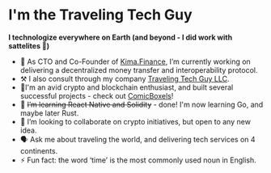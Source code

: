 # I'm the Traveling Tech Guy
**I technologize everywhere on Earth (and beyond - I did work with sattelites 📡)**

- 🔭 As CTO and Co-Founder of [Kima.Finance](https://kima.finance "Kima.finance homepage"), I’m currently working on delivering a decentralized money transfer and interoperability protocol.
- ⚒️ I also consult through my company [Traveling Tech Guy LLC](https://www.travelingtechguy.com/ "Traveling Tech Guy homepage").
- 💬I'm an avid crypto and blockchain enthusiast, and built several successful projects - check out [ComicBoxels](https://comicboxels.com "ComicBoxels brings comics to NFTS!")!
- 🌱 ~~I’m learning React Native and Solidity~~ - done! I'm now learning Go, and maybe later Rust.
- 👯 I’m looking to collaborate on crypto initiatives, but open to any new idea.
- 🗣️ Ask me about traveling the world, and delivering tech services on 4 continents.
- ⚡ Fun fact: the word ‘time’ is the most commonly used noun in English.
